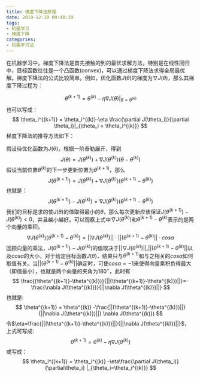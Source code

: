 ```yaml
---
title: 梯度下降法原理
date: 2019-12-10 09:40:39
tags:
- 机器学习
- 梯度下降
categories:
- 机器学习法
---
```

在机器学习中，梯度下降法是首先接触的到的最优求解方法，特别是在线性回归中，目标函数往往是一个凸函数(convex)，可以通过梯度下降法求得全局最优解。梯度下降法的公式比较简单。例如，优化函数$J(\theta)$的梯度为$\nabla J(\theta)$，那么其梯度下降过程为：

$$
\theta^{(k+1)} = \theta^{(k)}-\eta \nabla J(\theta)|_{\theta = \theta^{(k)}}
$$
也可以写成：
$$
\theta_i^{(k+1)} = \theta_i^{(k)}-\eta \frac{\partial J(\theta_i)}{\partial \theta_i}|_{\theta_i = \theta_i^{(k)}}
$$
梯度下降法的推导方法如下：

假设待优化函数为$J(\theta)$，根据一阶泰勒展开，得到
$$
J(\theta) = J(\theta^{(k)})+\nabla J(\theta^{(k)})(\theta-\theta^{(k)})
$$
假设当前位置$\theta^{(k)}$的下一步更新位置为$\theta^{(k+1)}$，那么
$$
J(\theta^{(k+1)}) = J(\theta^{(k)})+\nabla J(\theta^{(k)})(\theta^{(k+1)}-\theta^{(k)})
$$
也就是：
$$
J(\theta^{(k+1)})-J(\theta^{(k)})=\nabla J(\theta^{(k)})(\theta^{(k+1)}-\theta^{(k)})
$$
我们的目标是求的使$J(\theta)$的值取得最小的$\theta$，那么每次更新应该保证$J(\theta^{(k+1)})-J(\theta^{(k)})<0$，并且越小越好。可以观察上式中$\nabla J(\theta^{(k)})$和$\theta^{(k+1)}-\theta^{(k)}$表示的是两个向量的乘积。
$$
\nabla J(\theta^{(k)})(\theta^{(k+1)}-\theta^{(k)})=||\nabla J(\theta^{(k)})||\cdot||(\theta^{(k+1)}-\theta^{(k)}||\cdot cos\alpha
$$
回顾向量的乘法，$J(\theta^{(k+1)})-J(\theta^{(k)})$的值取决于$||\nabla J(\theta^{(k)})||$,$||(\theta^{(k+1)}-\theta^{(k)}||$以及$cos\alpha$的大小，对于给定目标函数$J(\theta)$，结果只与$\theta^{(k+1)}$和与之相关的$cos\alpha$如何取值有关。当$||(\theta^{(k+1)}-\theta^{(k)}||$确定时，可使$cos\alpha=-1$来使得向量乘积负得最大（即值最小），也就是两个向量的夹角为$180^{\circ}$，此时有
$$
 \frac{(\theta^{(k+1)}-\theta^{(k)})}{||(\theta^{(k+1)}-\theta^{(k)})||}=-\frac{\nabla J(\theta^{(k)})}{||\nabla J(\theta^{(k)})||}
$$
也就是:
$$
\theta^{(k+1)} = \theta^{(k)} -\frac{||(\theta^{(k+1)}-\theta^{(k)})||}{||\nabla J(\theta^{(k)})||} \nabla J(\theta^{(k)})
$$
令$\eta=\frac{||(\theta^{(k+1)}-\theta^{(k)})||}{||\nabla J(\theta^{(k)})||}$，上式可写成:
$$
\theta^{(k+1)} = \theta^{(k)} -\eta\nabla J(\theta^{(k)})
$$
或写成：
$$
\theta_i^{(k+1)} = \theta_i^{(k)} -\eta\frac{\partial J(\theta_i)}{\partial\theta_i} |_{\theta_i=\theta_i^{(k)}}
$$
